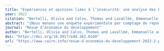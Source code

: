 ```yaml
---
title: "Expériences et opinions liées à l’insécurité: une analyse des biais déclaratifs au Mali"
year: 2022
citation: "Bertelli, Olivia and Calvo, Thomas and Lavallée, Emmanuelle and Mercier, Marion and Mesplé-Somps, Sandrine, Expériences et opinions liées à l’insécurité: une analyse des biais déclaratifs au Mali, Revue d’économie du développement, 2022"
abstract: "{Nous menons une enquête expérimentale par comptage de réponses sur les expériences et opinions liées à l’insécurité dans un État fragile, le Mali. Celle-ci révèle d’importants biais dans les réponses directes, notamment concernant les avis sur les forces armées.}"
journal: "Revue d’économie du développement"
author: "Bertelli, Olivia and Calvo, Thomas and Lavallée, Emmanuelle and Mercier, Marion and Mesplé-Somps, Sandrine"
doi: "https://doi.org/10.3917/edd.362.0169"
url: "https://www.cairn.info/revue-d-economie-du-developpement-2022-2-page-169.htm"
---
```

